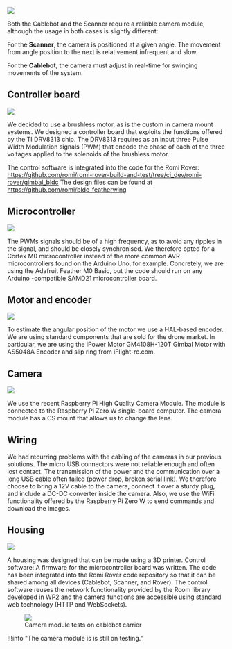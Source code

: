 ![](/assets/images/camera-explode.png)

Both the Cablebot and the Scanner require a reliable camera module, although the usage in both cases is slightly different:

For the **Scanner**, the camera is positioned at a given angle. The movement from angle position to the next is relativement infrequent and slow.

For the **Cablebot**, the camera must adjust in real-time for swinging movements of the system.

## Controller board
![](/assets/images/camera-brushless-controller.png)

We decided to use a brushless motor, as is the custom in camera mount systems. We designed a controller board that exploits the functions offered by the TI DRV8313 chip. The DRV8313 requires as an input three Pulse Width Modulation signals (PWM) that encode the phase of each of the three voltages applied to the solenoids of the brushless motor. 

The control software is integrated into the code for the Romi Rover: https://github.com/romi/romi-rover-build-and-test/tree/ci_dev/romi-rover/gimbal_bldc 
The design files can be found at https://github.com/romi/bldc_featherwing 

## Microcontroller

![](/assets/images/feather-m0.png)

The PWMs signals should be of a high frequency, as to avoid any ripples in the signal, and should be closely synchronised. We therefore opted for a Cortex M0 microcontroller instead of the more common AVR microcontrollers found on the Arduino Uno, for example. Concretely, we are using  the Adafruit Feather M0 Basic, but the code should run on any Arduino -compatible SAMD21 microcontroller board.

## Motor and encoder

![](/assets/images/camera-motor.png)

To estimate the angular position of the motor we use a HAL-based encoder. We are using standard components that are sold for the drone market. In particular,   we are using the iPower Motor GM4108H-120T Gimbal Motor with AS5048A Encoder and slip ring from iFlight-rc.com.

## Camera

![](/assets/images/hq-raspicam.jpg)

We use the recent Raspberry Pi High Quality Camera Module. The module is connected to the Raspberry Pi Zero W single-board computer. The camera module has a CS mount that allows us to change the lens.

## Wiring
We had recurring problems with the cabling of the cameras in our previous solutions. The micro USB connectors were not reliable enough and often lost contact. The transmission of the power and the communication over a long USB cable often failed (power drop, broken serial link). We therefore choose to bring a 12V cable to the camera, connect it over a sturdy plug, and include a DC-DC converter inside the camera. Also, we use the WiFi functionality offered by the Raspberry Pi Zero W to send commands and download the images.

## Housing

![](/assets/images/camera-housing.png)

A housing was designed that can be made using a 3D printer.
Control software: A firmware for the microcontroller board was written. The code has been integrated into the Romi Rover code repository so that it can be shared among all devices (Cablebot, Scanner, and Rover). The control software reuses the network functionality provided by the Rcom library developed in WP2 and the camera functions are accessible using standard web technology (HTTP and WebSockets).
 
 <figure>
  <img src="/assets/images/camera-preliminary-cablebot.jpg"/>
  <figcaption>Camera module tests on cablebot carrier</figcaption>
</figure>

!!!info "The camera module is is still on testing."

